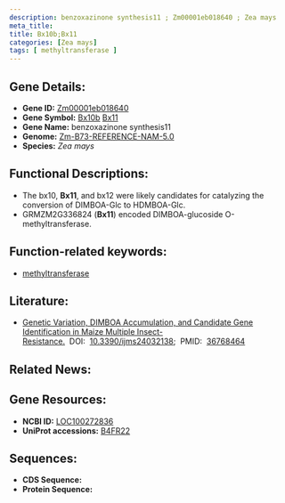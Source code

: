 ```yaml
---
description: benzoxazinone synthesis11 ; Zm00001eb018640 ; Zea mays
meta_title:
title: Bx10b;Bx11
categories: [Zea mays]
tags: [ methyltransferase ]
---
```


## Gene Details:
- **Gene ID:**	[Zm00001eb018640](https://www.maizegdb.org/gene_center/gene/Zm00001eb018640)
- **Gene Symbol:** <u>Bx10b</u>&nbsp;<u>Bx11</u>
- **Gene Name:** benzoxazinone synthesis11
- **Genome:** [Zm-B73-REFERENCE-NAM-5.0](https://www.maizegdb.org/genome/assembly/Zm-B73-REFERENCE-NAM-5.0)
- **Species:** *Zea mays*

## Functional Descriptions:
   - The bx10, **Bx11**, and bx12 were likely candidates for catalyzing the conversion of DIMBOA-Glc to HDMBOA-Glc.
   - GRMZM2G336824 (**Bx11**) encoded DIMBOA-glucoside O-methyltransferase.

## Function-related keywords:
- [methyltransferase](/tags/methyltransferase/)

## Literature:
   - [Genetic Variation, DIMBOA Accumulation, and Candidate Gene Identification in Maize Multiple Insect-Resistance.]( https://www.ncbi.nlm.nih.gov/pmc/articles/PMC9916695/)&nbsp;&nbsp;DOI:&nbsp;&nbsp;[10.3390/ijms24032138](https://www.ncbi.nlm.nih.gov/pmc/articles/PMC9916695/);&nbsp;&nbsp;PMID:&nbsp;&nbsp;[36768464](https://pubmed.ncbi.nlm.nih.gov/36768464/)

## Related News:

## Gene Resources:
- **NCBI ID:**  [LOC100272836](https://www.ncbi.nlm.nih.gov/gene/?term=LOC100272836)
- **UniProt accessions:** [B4FR22](https://www.uniprot.org/uniprotkb/B4FR22/entry)



## Sequences:
- **CDS Sequence:**
- **Protein Sequence:**
